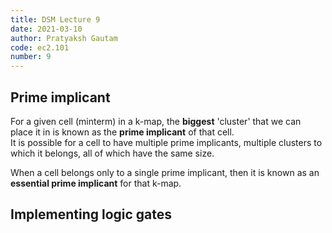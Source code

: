```yaml
---
title: DSM Lecture 9
date: 2021-03-10
author: Pratyaksh Gautam
code: ec2.101
number: 9
---
```


## Prime implicant
For a given cell (minterm) in a k-map, the **biggest** 'cluster' that we can
place it in is known as the **prime implicant** of that cell.  
It is possible for a cell to have multiple prime implicants, multiple clusters
to which it belongs, all of which have the same size.

When a cell belongs only to a single prime implicant, then it is known as an
**essential prime implicant** for that k-map.

## Implementing logic gates
